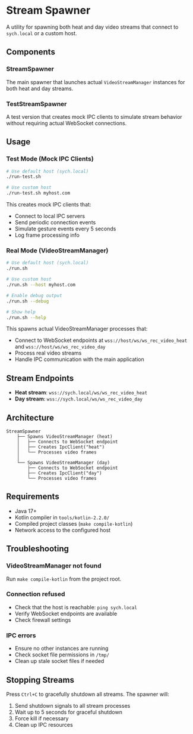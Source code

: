 # Stream Spawner

A utility for spawning both heat and day video streams that connect to `sych.local` or a custom host.

## Components

### StreamSpawner
The main spawner that launches actual `VideoStreamManager` instances for both heat and day streams.

### TestStreamSpawner  
A test version that creates mock IPC clients to simulate stream behavior without requiring actual WebSocket connections.

## Usage

### Test Mode (Mock IPC Clients)
```bash
# Use default host (sych.local)
./run-test.sh

# Use custom host
./run-test.sh myhost.com
```

This creates mock IPC clients that:
- Connect to local IPC servers
- Send periodic connection events
- Simulate gesture events every 5 seconds
- Log frame processing info

### Real Mode (VideoStreamManager)
```bash
# Use default host (sych.local)
./run.sh

# Use custom host
./run.sh --host myhost.com

# Enable debug output
./run.sh --debug

# Show help
./run.sh --help
```

This spawns actual VideoStreamManager processes that:
- Connect to WebSocket endpoints at `wss://host/ws/ws_rec_video_heat` and `wss://host/ws/ws_rec_video_day`
- Process real video streams
- Handle IPC communication with the main application

## Stream Endpoints

- **Heat stream**: `wss://sych.local/ws/ws_rec_video_heat`
- **Day stream**: `wss://sych.local/ws/ws_rec_video_day`

## Architecture

```
StreamSpawner
    ├── Spawns VideoStreamManager (heat)
    │   ├── Connects to WebSocket endpoint
    │   ├── Creates IpcClient("heat")
    │   └── Processes video frames
    │
    └── Spawns VideoStreamManager (day)
        ├── Connects to WebSocket endpoint
        ├── Creates IpcClient("day")
        └── Processes video frames
```

## Requirements

- Java 17+
- Kotlin compiler in `tools/kotlin-2.2.0/`
- Compiled project classes (`make compile-kotlin`)
- Network access to the configured host

## Troubleshooting

### VideoStreamManager not found
Run `make compile-kotlin` from the project root.

### Connection refused
- Check that the host is reachable: `ping sych.local`
- Verify WebSocket endpoints are available
- Check firewall settings

### IPC errors
- Ensure no other instances are running
- Check socket file permissions in `/tmp/`
- Clean up stale socket files if needed

## Stopping Streams

Press `Ctrl+C` to gracefully shutdown all streams. The spawner will:
1. Send shutdown signals to all stream processes
2. Wait up to 5 seconds for graceful shutdown
3. Force kill if necessary
4. Clean up IPC resources
